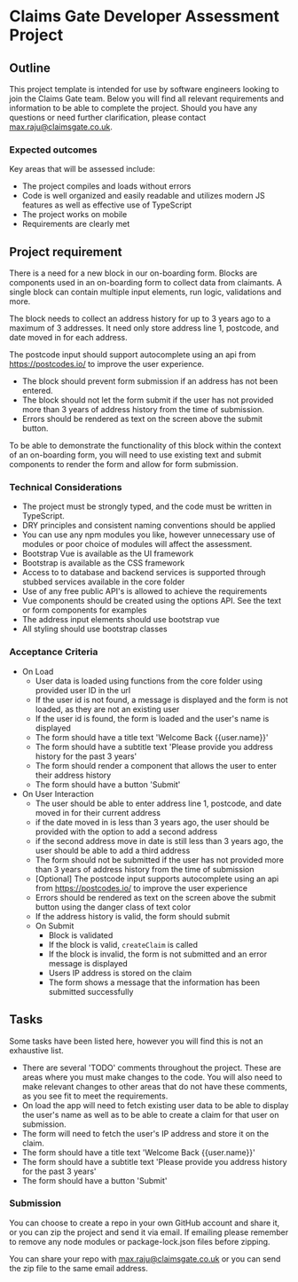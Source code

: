 # Claims Gate Developer Assessment Project

## Outline

This project template is intended for use by software engineers looking to join the Claims Gate team. Below you will find all relevant requirements and information to be able to complete the project. Should you have any questions or need further clarification, please contact max.raju@claimsgate.co.uk.

### Expected outcomes

Key areas that will be assessed include:

- The project compiles and loads without errors
- Code is well organized and easily readable and utilizes modern JS features as well as effective use of TypeScript
- The project works on mobile
- Requirements are clearly met

## Project requirement

There is a need for a new block in our on-boarding form. Blocks are components used in an on-boarding form to collect data from claimants. A single block can contain multiple input elements, run logic, validations and more.

The block needs to collect an address history for up to 3 years ago to a maximum of 3 addresses. It need only store address line 1, postcode, and date moved in for each address.

The postcode input should support autocomplete using an api from https://postcodes.io/ to improve the user experience.

- The block should prevent form submission if an address has not been entered.
- The block should not let the form submit if the user has not provided more than 3 years of address history from the time of submission.
- Errors should be rendered as text on the screen above the submit button.

To be able to demonstrate the functionality of this block within the context of an on-boarding form, you will need to use existing text and submit components to render the form and allow for form submission.

### Technical Considerations

- The project must be strongly typed, and the code must be written in TypeScript.
- DRY principles and consistent naming conventions should be applied
- You can use any npm modules you like, however unnecessary use of modules or poor choice of modules will affect the assessment.
- Bootstrap Vue is available as the UI framework
- Bootstrap is available as the CSS framework
- Access to to database and backend services is supported through stubbed services available in the core folder
- Use of any free public API's is allowed to achieve the requirements
- Vue components should be created using the options API. See the  text or form components for examples
- The address input elements should use bootstrap vue
- All styling should use bootstrap classes

### Acceptance Criteria

- On Load
  - User data is loaded using functions from the core folder using provided user ID in the url
  - If the user id is not found, a message is displayed and the form is not loaded, as they are not an existing user
  - If the user id is found, the form is loaded and the user's name is displayed
  - The form should have a title text 'Welcome Back {{user.name}}'
  - The form should have a subtitle text 'Please provide you address history for the past 3 years'
  - The form should render a component that allows the user to enter their address history
  - The form should have a button 'Submit'
- On User Interaction
  - The user should be able to enter address line 1, postcode, and date moved in for their current address
  - if the date moved in is less than 3 years ago, the user should be provided with the option to add a second address
  - if the second address move in date is still less than 3 years ago, the user should be able to add a third address
  - The form should not be submitted if the user has not provided more than 3 years of address history from the time of submission
  - [Optional] The postcode input supports autocomplete using an api from https://postcodes.io/ to improve the user experience
  - Errors should be rendered as text on the screen above the submit button using the danger class of text color
  - If the address history is valid, the form should submit
  - On Submit
    - Block is validated
    - If the block is valid, `createClaim` is called
    - If the block is invalid, the form is not submitted and an error message is displayed
    - Users IP address is stored on the claim
    - The form shows a message that the information has been submitted successfully

## Tasks

Some tasks have been listed here, however you will find this is not an exhaustive list.

- There are several 'TODO' comments throughout the project. These are areas where you must make changes to the code. You will also need to make relevant changes to other areas that do not have these comments, as you see fit to meet the requirements.
- On load the app will need to fetch existing user data to be able to display the user's name as well as to be able to create a claim for that user on submission.
- The form will need to fetch the user's IP address and store it on the claim.
- The form should have a title text 'Welcome Back {{user.name}}'
- The form should have a subtitle text 'Please provide you address history for the past 3 years'
- The form should have a button 'Submit'

### Submission

You can choose to create a repo in your own GitHub account and share it, or you can zip the project and send it via email. If emailing please remember to remove any node modules or package-lock.json files before zipping.

You can share your repo with max.raju@claimsgate.co.uk or you can send the zip file to the same email address.
